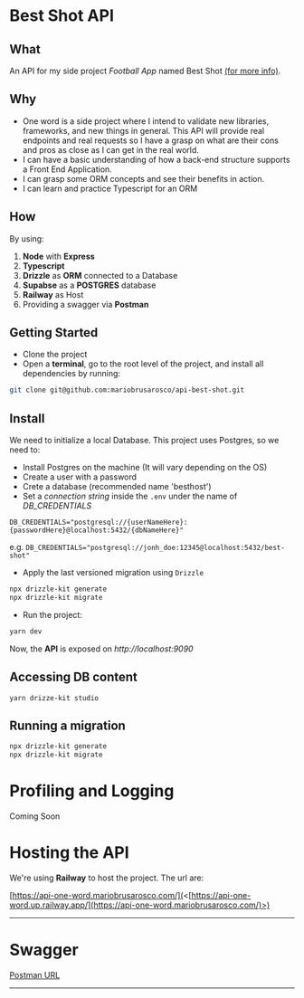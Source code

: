 # Best Shot API

## What

An API for my side project _Football App_ named Best Shot [(for more info)](https://github.com/mariobrusarosco/best-shot).

## Why

- One word is a side project where I intend to validate new libraries, frameworks, and new things in general. This API will provide real endpoints and real requests so I have a grasp on what are their cons and pros as close as I can get in the real world.
- I can have a basic understanding of how a back-end structure supports a Front End Application.
- I can grasp some ORM concepts and see their benefits in action.
- I can learn and practice Typescript for an ORM

## How

By using:

1. **Node** with **Express**
2. **Typescript**
3. **Drizzle** as **ORM** connected to a Database
4. **Supabse** as a **POSTGRES** database
5. **Railway** as Host
6. Providing a swagger via **Postman**

## Getting Started

- Clone the project
- Open a **terminal**, go to the root level of the project, and install all dependencies by running:

```bash
git clone git@github.com:mariobrusarosco/api-best-shot.git
```

## Install

We need to initialize a local Database. This project uses Postgres, so we need to:

- Install Postgres on the machine (It will vary depending on the OS)
- Create a user with a password
- Crete a database (recommended name 'besthost')
- Set a _connection string_ inside the `.env` under the name of _DB_CREDENTIALS_

`DB_CREDENTIALS="postgresql://{userNameHere}:{passwordHere}@localhost:5432/{dbNameHere}"`

e.g. `DB_CREDENTIALS="postgresql://jonh_doe:12345@localhost:5432/best-shot"`

- Apply the last versioned migration using `Drizzle`

```bash
npx drizzle-kit generate
npx drizzle-kit migrate
```

- Run the project:

```bash
yarn dev
```

Now, the **API** is exposed on _http://localhost:9090_

## Accessing DB content

```
yarn drizze-kit studio
```

## Running a migration

```bash
npx drizzle-kit generate
npx drizzle-kit migrate
```

# Profiling and Logging

Coming Soon

# Hosting the API

We're using **Railway** to host the project. The url are:

[https://api-one-word.mariobrusarosco.com/](<[https://api-one-word.up.railway.app/](https://api-one-word.mariobrusarosco.com/)>)

---

# Swagger

[Postman URL](https://www.postman.com/mario-brusarosco/workspace/mario-brusarosco/collection/2930329-c069887a-c13d-4bee-8bda-e69e3f5b9163)

---
